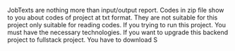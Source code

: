 JobTexts are nothing more than input/output report.
Codes in zip file show to you about codes of project at txt format. They are not suitable for this project only suitable for reading codes. 
If you trying to run this project. You must have the necessary technologies. If you want to upgrade this backend project to fullstack project. You have to download S 
